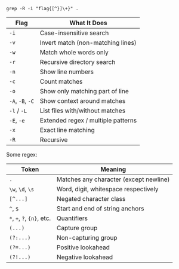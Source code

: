 `grep -R -i "flag{[^}]\+}" .`

| Flag             | What It Does                       |
| ---------------- | ---------------------------------- |
| `-i`             | Case-insensitive search            |
| `-v`             | Invert match (non-matching lines)  |
| `-w`             | Match whole words only             |
| `-r`             | Recursive directory search         |
| `-n`             | Show line numbers                  |
| `-c`             | Count matches                      |
| `-o`             | Show only matching part of line    |
| `-A`, `-B`, `-C` | Show context around matches        |
| `-l` / `-L`      | List files with/without matches    |
| `-E`, `-e`       | Extended regex / multiple patterns |
| `-x`             | Exact line matching                |
| `-R`             | Recursive                          |

Some regex:

|Token|Meaning|
|---|---|
|`.`|Matches any character (except newline)|
|`\w`, `\d`, `\s`|Word, digit, whitespace respectively|
|`[^...]`|Negated character class|
|`^`, `$`|Start and end of string anchors|
|`*`, `+`, `?`, `{n}`, etc.|Quantifiers|
|`(...)`|Capture group|
|`(?:...)`|Non-capturing group|
|`(?=...)`|Positive lookahead|
|`(?!...)`|Negative lookahead|